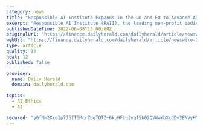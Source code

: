 ```yaml
---
category: news
title: "Responsible AI Institute Expands in the UK and EU to Advance AI Certification Efforts"
excerpt: "Responsible AI Institute (RAII), the leading non-profit dedicated to independent AI assessments and certification, today announced the expansion of its operations in the UK and Europe to further harmonize its AI certification efforts with industry-leading AI regulations and in the US and Canada and expand its member base."
publishedDateTime: 2022-06-08T13:00:00Z
originalUrl: "https://finance.dailyherald.com/dailyherald/article/newswire-2022-6-8-responsible-ai-institute-expands-in-the-uk-and-eu-to-advance-ai-certification-efforts"
webUrl: "https://finance.dailyherald.com/dailyherald/article/newswire-2022-6-8-responsible-ai-institute-expands-in-the-uk-and-eu-to-advance-ai-certification-efforts"
type: article
quality: 12
heat: 12
published: false

provider:
  name: Daily Herald
  domain: dailyherald.com

topics:
  - AI Ethics
  - AI

secured: "y0fNm2Xxe1p7J5IT5McrZoqTQTZ+6kuHFLqJvgI5k02QVWwYbXxdDv2ENVyHMlLhIjJoV2aKPGKNJ1wj/nf/0zUacI9bwGn1EKS4eTYwmirFI8CK+ij0o6UrElAPjp+qKLBoPl978Y5ylX97gdiD2nGoceDvW8VKRH0lZB7DlAD+RPUptjQnrzdHb9lsB6eFgepWUw9NiBnDrAiqnTnfkiGUSgikKIxEfdK5+STLEdS4wA/LLR+U/zPd+uOM7nd17Nyc3olU8tuLC1bdM7eVDXD6eOBSoFHu1M8Xf+Dyltx2bVp8fe/UrkpwaGax1KyaBp/jXg7C9FbMS2ruALDnOJ/RQ9n+ZJqP+T0NiwyhQKw=;E9QAIwbXC4E1/FR1jnn7Pw=="
---
```


